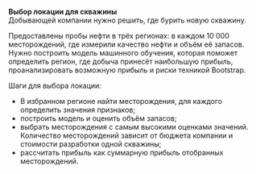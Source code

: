 **Выбор локации для скважины**\
Добывающей компании нужно решить, где бурить новую скважину.

Предоставлены пробы нефти в трёх регионах: в каждом 10 000 месторождений, где измерили качество нефти и объём её запасов. Нужно построить модель машинного обучения, которая поможет определить регион, где добыча принесёт наибольшую прибыль, проанализировать возможную прибыль и риски техникой Bootstrap.

Шаги для выбора локации:

- В избранном регионе найти месторождения, для каждого определить значения признаков;
- построить модель и оценить объём запасов;
- выбрать месторождения с самым высокими оценками значений. Количество месторождений зависит от бюджета компании и стоимости разработки одной скважины;
- рассчитать прибыль как суммарную прибыль отобранных месторождений.

